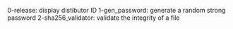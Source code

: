 0-release: display distibutor ID
1-gen_password: generate a random strong password
2-sha256_validator: validate the integrity of a file